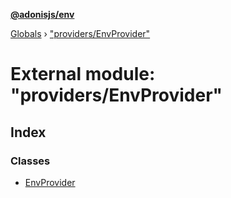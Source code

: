 **[@adonisjs/env](../README.md)**

[Globals](../README.md) › [&quot;providers/EnvProvider&quot;](_providers_envprovider_.md)

# External module: "providers/EnvProvider"

## Index

### Classes

* [EnvProvider](../classes/_providers_envprovider_.envprovider.md)